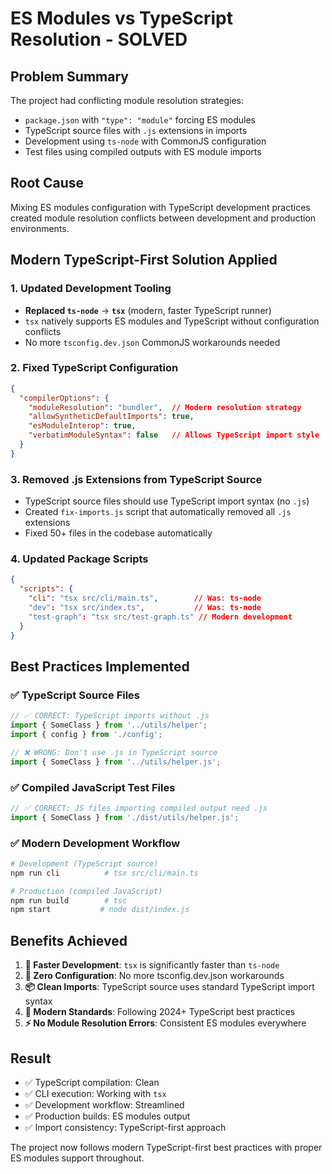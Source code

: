 # ES Modules vs TypeScript Resolution - SOLVED

## Problem Summary
The project had conflicting module resolution strategies:
- `package.json` with `"type": "module"` forcing ES modules
- TypeScript source files with `.js` extensions in imports
- Development using `ts-node` with CommonJS configuration
- Test files using compiled outputs with ES module imports

## Root Cause
Mixing ES modules configuration with TypeScript development practices created module resolution conflicts between development and production environments.

## Modern TypeScript-First Solution Applied

### 1. **Updated Development Tooling**
- **Replaced `ts-node`** → **`tsx`** (modern, faster TypeScript runner)
- `tsx` natively supports ES modules and TypeScript without configuration conflicts
- No more `tsconfig.dev.json` CommonJS workarounds needed

### 2. **Fixed TypeScript Configuration**
```json
{
  "compilerOptions": {
    "moduleResolution": "bundler",  // Modern resolution strategy
    "allowSyntheticDefaultImports": true,
    "esModuleInterop": true,
    "verbatimModuleSyntax": false   // Allows TypeScript import style
  }
}
```

### 3. **Removed .js Extensions from TypeScript Source**
- TypeScript source files should use TypeScript import syntax (no `.js`)
- Created `fix-imports.js` script that automatically removed all `.js` extensions
- Fixed 50+ files in the codebase automatically

### 4. **Updated Package Scripts**
```json
{
  "scripts": {
    "cli": "tsx src/cli/main.ts",        // Was: ts-node
    "dev": "tsx src/index.ts",           // Was: ts-node
    "test-graph": "tsx src/test-graph.ts" // Modern development
  }
}
```

## Best Practices Implemented

### ✅ **TypeScript Source Files**
```typescript
// ✅ CORRECT: TypeScript imports without .js
import { SomeClass } from '../utils/helper';
import { config } from './config';

// ❌ WRONG: Don't use .js in TypeScript source
import { SomeClass } from '../utils/helper.js';
```

### ✅ **Compiled JavaScript Test Files**
```javascript
// ✅ CORRECT: JS files importing compiled output need .js
import { SomeClass } from './dist/utils/helper.js';
```

### ✅ **Modern Development Workflow**
```bash
# Development (TypeScript source)
npm run cli          # tsx src/cli/main.ts

# Production (compiled JavaScript)  
npm run build        # tsc
npm start           # node dist/index.js
```

## Benefits Achieved

1. **🚀 Faster Development**: `tsx` is significantly faster than `ts-node`
2. **🔧 Zero Configuration**: No more tsconfig.dev.json workarounds
3. **📦 Clean Imports**: TypeScript source uses standard TypeScript import syntax
4. **🎯 Modern Standards**: Following 2024+ TypeScript best practices
5. **⚡ No Module Resolution Errors**: Consistent ES modules everywhere

## Result
- ✅ TypeScript compilation: Clean
- ✅ CLI execution: Working with `tsx`
- ✅ Development workflow: Streamlined
- ✅ Production builds: ES modules output
- ✅ Import consistency: TypeScript-first approach

The project now follows modern TypeScript-first best practices with proper ES modules support throughout.